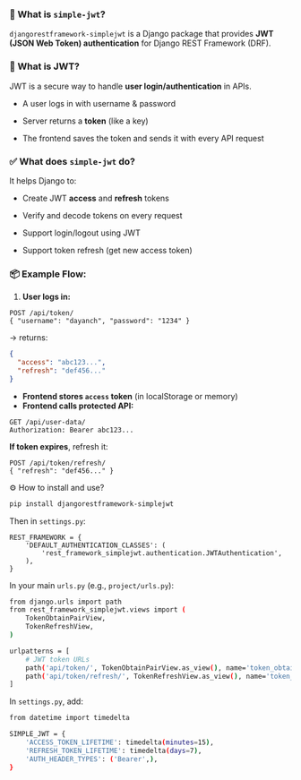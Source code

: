 ### 🔐 What is `simple-jwt`?

`djangorestframework-simplejwt` is a Django package that provides **JWT (JSON Web Token) authentication** for Django REST Framework (DRF).

### 🧠 What is JWT?

JWT is a secure way to handle **user login/authentication** in APIs.

- A user logs in with username & password
    
- Server returns a **token** (like a key)
    
- The frontend saves the token and sends it with every API request

### ✅ What does `simple-jwt` do?

It helps Django to:

- Create JWT **access** and **refresh** tokens
    
- Verify and decode tokens on every request
    
- Support login/logout using JWT
    
- Support token refresh (get new access token)

### 📦 Example Flow:

1. **User logs in:**
~~~http
POST /api/token/
{ "username": "dayanch", "password": "1234" }
~~~

→ returns:
~~~json
{
  "access": "abc123...",
  "refresh": "def456..."
}
~~~
- **Frontend stores `access` token** (in localStorage or memory)
- **Frontend calls protected API:**
~~~http
GET /api/user-data/
Authorization: Bearer abc123...
~~~
**If token expires**, refresh it:
~~~http
POST /api/token/refresh/
{ "refresh": "def456..." }
~~~

⚙️ How to install and use?

~~~bash
pip install djangorestframework-simplejwt
~~~

Then in `settings.py`:

~~~
REST_FRAMEWORK = {
    'DEFAULT_AUTHENTICATION_CLASSES': (
        'rest_framework_simplejwt.authentication.JWTAuthentication',
    ),
}
~~~

In your main `urls.py` (e.g., `project/urls.py`):
~~~bash 
from django.urls import path
from rest_framework_simplejwt.views import (
    TokenObtainPairView,
    TokenRefreshView,
)

urlpatterns = [
    # JWT token URLs
    path('api/token/', TokenObtainPairView.as_view(), name='token_obtain_pair'),
    path('api/token/refresh/', TokenRefreshView.as_view(), name='token_refresh'),
]
~~~

In `settings.py`, add:
~~~bash
from datetime import timedelta

SIMPLE_JWT = {
    'ACCESS_TOKEN_LIFETIME': timedelta(minutes=15),
    'REFRESH_TOKEN_LIFETIME': timedelta(days=7),
    'AUTH_HEADER_TYPES': ('Bearer',),
}
~~~
